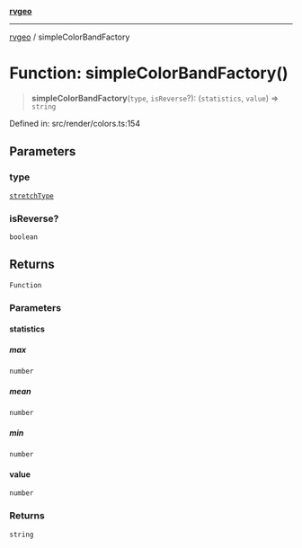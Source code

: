 [**rvgeo**](../README.md)

***

[rvgeo](../globals.md) / simpleColorBandFactory

# Function: simpleColorBandFactory()

> **simpleColorBandFactory**(`type`, `isReverse`?): (`statistics`, `value`) => `string`

Defined in: src/render/colors.ts:154

## Parameters

### type

[`stretchType`](../enumerations/stretchType.md)

### isReverse?

`boolean`

## Returns

`Function`

### Parameters

#### statistics

##### max

`number`

##### mean

`number`

##### min

`number`

#### value

`number`

### Returns

`string`
